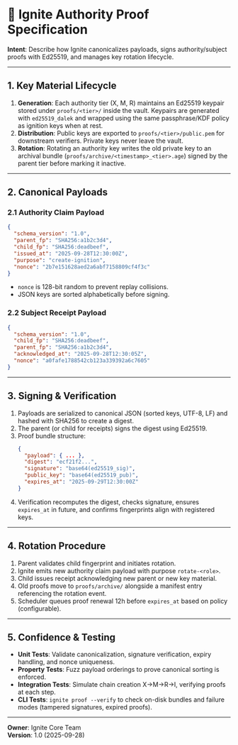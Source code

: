 # 🔐 Ignite Authority Proof Specification

**Intent**: Describe how Ignite canonicalizes payloads, signs authority/subject proofs with Ed25519, and manages key rotation lifecycle.

---

## 1. Key Material Lifecycle

1. **Generation**: Each authority tier (X, M, R) maintains an Ed25519 keypair stored under `proofs/<tier>/` inside the vault. Keypairs are generated with `ed25519_dalek` and wrapped using the same passphrase/KDF policy as ignition keys when at rest.
2. **Distribution**: Public keys are exported to `proofs/<tier>/public.pem` for downstream verifiers. Private keys never leave the vault.
3. **Rotation**: Rotating an authority key writes the old private key to an archival bundle (`proofs/archive/<timestamp>_<tier>.age`) signed by the parent tier before marking it inactive.

---

## 2. Canonical Payloads

### 2.1 Authority Claim Payload

```json
{
  "schema_version": "1.0",
  "parent_fp": "SHA256:a1b2c3d4",
  "child_fp": "SHA256:deadbeef",
  "issued_at": "2025-09-28T12:30:00Z",
  "purpose": "create-ignition",
  "nonce": "2b7e151628aed2a6abf7158809cf4f3c"
}
```

- `nonce` is 128-bit random to prevent replay collisions.
- JSON keys are sorted alphabetically before signing.

### 2.2 Subject Receipt Payload

```json
{
  "schema_version": "1.0",
  "child_fp": "SHA256:deadbeef",
  "parent_fp": "SHA256:a1b2c3d4",
  "acknowledged_at": "2025-09-28T12:30:05Z",
  "nonce": "a0fafe1788542cb123a339392a6c7605"
}
```

---

## 3. Signing & Verification

1. Payloads are serialized to canonical JSON (sorted keys, UTF-8, LF) and hashed with SHA256 to create a digest.
2. The parent (or child for receipts) signs the digest using Ed25519.
3. Proof bundle structure:
   ```json
   {
     "payload": { ... },
     "digest": "ecf21f2...",
     "signature": "base64(ed25519_sig)",
     "public_key": "base64(ed25519_pub)",
     "expires_at": "2025-09-29T12:30:00Z"
   }
   ```
4. Verification recomputes the digest, checks signature, ensures `expires_at` in future, and confirms fingerprints align with registered keys.

---

## 4. Rotation Procedure

1. Parent validates child fingerprint and initiates rotation.
2. Ignite emits new authority claim payload with purpose `rotate-<role>`.
3. Child issues receipt acknowledging new parent or new key material.
4. Old proofs move to `proofs/archive/` alongside a manifest entry referencing the rotation event.
5. Scheduler queues proof renewal 12h before `expires_at` based on policy (configurable).

---

## 5. Confidence & Testing

- **Unit Tests**: Validate canonicalization, signature verification, expiry handling, and nonce uniqueness.
- **Property Tests**: Fuzz payload orderings to prove canonical sorting is enforced.
- **Integration Tests**: Simulate chain creation X→M→R→I, verifying proofs at each step.
- **CLI Tests**: `ignite proof --verify` to check on-disk bundles and failure modes (tampered signatures, expired proofs).

---

**Owner**: Ignite Core Team  
**Version**: 1.0 (2025-09-28)
